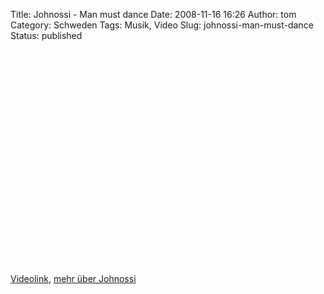 Title: Johnossi - Man must dance
Date: 2008-11-16 16:26
Author: tom
Category: Schweden
Tags: Musik, Video
Slug: johnossi-man-must-dance
Status: published

<p>
<object width="425" height="344">
<param name="movie" value="http://www.youtube.com/v/KhFiaIV6JaQ&amp;hl=en&amp;fs=1"></param><param name="allowFullScreen" value="true"></param><param name="allowscriptaccess" value="always"></param>
<embed src="http://www.youtube.com/v/KhFiaIV6JaQ&amp;hl=en&amp;fs=1" type="application/x-shockwave-flash" allowscriptaccess="always" allowfullscreen="true" width="425" height="344">
</embed>
</object>
  
[Videolink](http://www.youtube.com/watch?v=KhFiaIV6JaQ), [mehr über
Johnossi](http://de.wikipedia.org/wiki/Johnossi)
</p>

